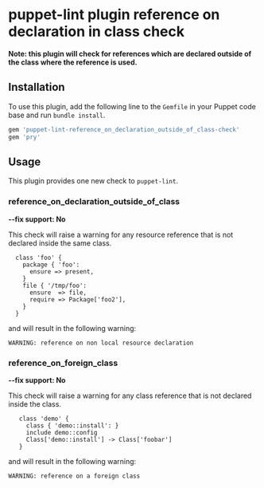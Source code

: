 # puppet-lint plugin reference on declaration in class check

**Note: this plugin will check for references which are declared outside of the class where the reference is used.**

## Installation

To use this plugin, add the following line to the `Gemfile` in your Puppet code
base and run `bundle install`.

```ruby
gem 'puppet-lint-reference_on_declaration_outside_of_class-check'
gem 'pry'
```

## Usage

This plugin provides one new check to `puppet-lint`.

### reference_on_declaration_outside_of_class

**--fix support: No**

This check will raise a warning for any resource reference that is not declared inside the same class.


```
  class 'foo' {
    package { 'foo':
      ensure => present,
    }
    file { '/tmp/foo':
      ensure  => file,
      require => Package['foo2'],
    }
  }
```
and will result in the following warning:

```
WARNING: reference on non local resource declaration
```

### reference_on_foreign_class

**--fix support: No**

This check will raise a warning for any class reference that is not declared inside the class.

```
   class 'demo' {
     class { 'demo::install': }
     include demo::config
     Class['demo::install'] -> Class['foobar']
   }
```
and will result in the following warning:

```
WARNING: reference on a foreign class

```
